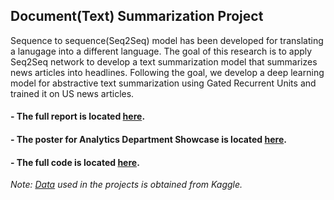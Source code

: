 ## Document(Text) Summarization Project

Sequence to sequence(Seq2Seq) model has been developed for translating a lanugage into a different language. The goal of this research is to apply Seq2Seq network to develop a text summarization model that summarizes news articles into headlines. Following the goal, we develop a deep learning model for abstractive text summarization using Gated Recurrent Units and trained it on US news articles.

#### - The full report is located [here](https://github.com/sooeun67/ANLY-590/blob/master/Project/report-document-summarization.pdf).

#### - The poster for Analytics Department Showcase is located [here](https://github.com/sooeun67/ANLY-590/blob/master/Project/poster-document-summarization.pdf).

#### - The full code is located [here](https://github.com/sooeun67/ANLY-590/blob/master/Project/code-document-summarization.ipynb).

_Note: [Data](https://github.com/sooeun67/ANLY-590/blob/master/Project/news_input.csv) used in the projects is obtained from Kaggle._
